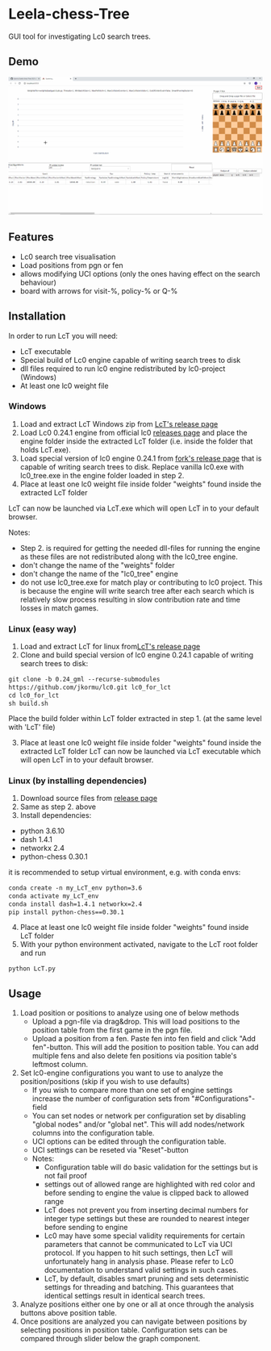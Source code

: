 # Leela-chess-Tree
GUI tool for investigating Lc0 search trees.

## Demo
![](images/LcT_demo.gif)

## Features
* Lc0 search tree visualisation
* Load positions from pgn or fen
* allows modifying UCI options (only the ones having effect on the search behaviour)
* board with arrows for visit-%, policy-% or Q-%

## Installation
In order to run LcT you will need:
* LcT executable
* Special build of Lc0 engine capable of writing search trees to disk
* dll files required to run lc0 engine redistributed by lc0-project (Windows)
* At least one lc0 weight file

### Windows
1. Load and extract LcT Windows zip from [LcT's release page](https://github.com/jkormu/Leela-chess-Tree/releases/tag/v0.1)
2. Load Lc0 0.24.1 engine from official lc0 [releases page](https://github.com/LeelaChessZero/lc0/releases) and place the engine folder inside the extracted LcT folder (i.e. inside the folder that holds LcT.exe).
3. Load special version of lc0 engine 0.24.1 from [fork's release page](https://github.com/jkormu/lc0/releases/tag/v0.24.1_gml) that is capable of writing search trees to disk. Replace vanilla lc0.exe with lc0_tree.exe in the engine folder loaded in step 2.
4. Place at least one lc0 weight file inside folder "weights" found inside the extracted LcT folder

LcT can now be launched via LcT.exe which will open LcT in to your default browser.

Notes:
* Step 2. is required for getting the needed dll-files for running the engine as these files are not redistributed along with the lc0_tree engine.
* don't change the name of the "weights" folder
* don't change the name of the "lc0_tree" engine
* do not use lc0_tree.exe for match play or contributing to lc0 project. 
This is because the engine will write search tree after each search which is relatively slow process resulting in slow contribution rate and time losses in match games.

### Linux (easy way)
1. Load and extract LcT for linux from[LcT's release page](https://github.com/jkormu/Leela-chess-Tree/releases/tag/v0.1) 
2. Clone and build special version of lc0 engine 0.24.1 capable of writing search trees to disk:
 ```
git clone -b 0.24_gml --recurse-submodules https://github.com/jkormu/lc0.git lc0_for_lct
cd lc0_for_lct
sh build.sh
```
Place the build folder within LcT folder extracted in step 1. (at the same level with 'LcT' file)

3. Place at least one lc0 weight file inside folder "weights" found inside the extracted LcT folder
LcT can now be launched via LcT executable which will open LcT in to your default browser.

### Linux (by installing dependencies)
1. Download source files from [release page](https://github.com/jkormu/Leela-chess-Tree/releases/tag/v0.1) 
2. Same as step 2. above
3. Install dependencies:
- python                    3.6.10
- dash                      1.4.1
- networkx                  2.4
- python-chess              0.30.1

it is recommended to setup virtual environment, e.g. with conda envs:
 ```
conda create -n my_LcT_env python=3.6
conda activate my_LcT_env
conda install dash=1.4.1 networkx=2.4
pip install python-chess==0.30.1
```
4. Place at least one lc0 weight file inside folder "weights" found inside LcT folder
5. With your python environment activated, navigate to the LcT root folder and run 
 ```
python LcT.py
 ```

## Usage
1. Load position or positions to analyze using one of below methods
    * Upload a pgn-file via drag&drop. This will load positions to the position table from the first game in the pgn file.
    * Upload a position from a fen. Paste fen into fen field and click "Add fen"-button. This will add the position to position table. 
    You can add multiple fens and also delete fen positions via position table's leftmost column.
2. Set lc0-engine configurations you want to use to analyze the position/positions (skip if you wish to use defaults)
    * If you wish to compare more than one set of engine settings increase the number of configuration sets from "#Configurations"-field
    * You can set nodes or network per configuration set by disabling "global nodes" and/or "global net". This will add nodes/network columns into the configuration table.
    * UCI options can be edited through the configuration table.
    * UCI settings can be reseted via "Reset"-button 
    * Notes:
        * Configuration table will do basic validation for the settings but is not fail proof
        * settings out of allowed range are highlighted with red color and before sending to engine the value is clipped back to allowed range
        * LcT does not prevent you from inserting decimal numbers for integer type settings but these are rounded to nearest integer before sending to engine
        * Lc0 may have some special validity requirements for certain parameters that cannot be communicated to LcT via UCI protocol. If you happen to hit such 
        settings, then LcT will unfortunately hang in analysis phase. Please refer to Lc0 documentation to understand valid settings in such cases.
        * LcT, by default, disables smart pruning and sets deterministic settings for threading and batching. This guarantees that identical settings result in identical search trees.
3. Analyze positions either one by one or all at once through the analysis buttons above position table.
4. Once positions are analyzed you can navigate between positions by selecting positions in position table. Configuration sets can be compared through slider below the graph component.
    
